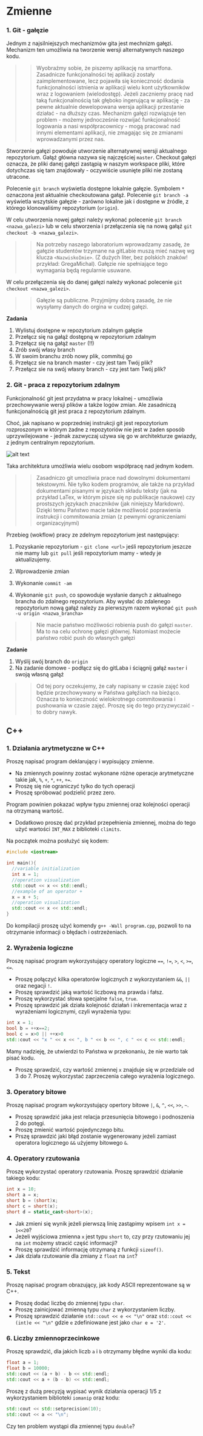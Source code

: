 # Zmienne

### 1. Git - gałęzie

Jednym z najsilniejszych mechanizmów gita jest mechnizm gałęzi. Mechanizm ten umożliwia na tworzenie wersji alternatywnych naszego kodu.

>>Wyobraźmy sobie, że piszemy aplikację na smartfona. Zasadnicze funkcjonalności tej aplikacji zostały zaimplementowane, lecz pojawiła się konieczność dodania funkcjonalności istnienia w aplikacji wielu kont użytkowników wraz z logowaniem (wielodostęp). Jeżeli zaczniemy pracę nad taką funkcjonalnością tak głęboko ingerującą w aplikację - za pewne aktualnie dewelopowana wersja aplikacji przestanie działać - na dłuższy czas. Mechanizm gałęzi rozwiązuje ten problem - możemy jednocześnie rozwijać funkcjonalność logowania a nasi współpracownicy - mogą pracować nad innymi elementami aplikacji, nie zmagając się ze zmianami wprowadzanymi przez nas.

Stworzenie gałęzi powoduje utworzenie alternatywnej wersji aktualnego repozytorium. Gałąź główna nazywa się najczęściej `master`. Checkout gałęzi oznacza, że pliki danej gałęzi zastąpią w naszym workspace pliki, które dotychczas się tam znajdowały - oczywiście usunięte pliki nie zostaną utracone.

Polecenie `git branch` wyświetla dostępne lokalnie gałęzie. Symbolem `*` oznaczona jest aktualnie checkoutowana gałąź. Polecenie `git branch -a` wyświetla wszytskie gałęzie - zarówno lokalne jak i dostępne w źródle, z którego klonowaliśmy repozytorium (`origin`).

W celu utworzenia nowej gałęzi należy wykonać polecenie `git branch <nazwa_galezi>` lub w celu stworzenia i przełączenia się na nową gałąź `git checkout -b <nazwa_galezi>`.

>>Na potrzeby naszego laboratorium wprowadzamy zasadę, że gałęzie studentów trzymane na gitLabie muszą mieć nazwę wg klucza `<NazwiskoImie>`. (Z dużych liter, bez polskich znaków! przykład: GregaMichal). Gałęzie nie spełniające tego wymagania będą regularnie usuwane.

W celu przełączenia się do danej gałęzi należy wykonać polecenie `git checkout <nazwa_galezi>`.

>>Gałęzie są publiczne. Przyjmijmy dobrą zasadę, że nie wysyłamy danych do orgina w cudzej gałęzi.

**Zadania**
1. Wylistuj dostępne w repozytorium zdalnym gałęzie
1. Przełącz się na gałąź dostępną w repozytorium zdalnym
1. Przełącz się na gałąź `master` (!!)
1. Zrób swój własy branch 
1. W swoim branchu zrób nowy plik, commituj go
1. Przełącz sie na branch master - czy jest tam Twój plik?
1. Przełącz sie na swój własny branch - czy jest tam Twój plik?

### 2. Git - praca z repozytorium zdalnym

Funkcjonalność git jest przydatna w pracy lokalnej - umożliwia przechowywanie wersji plików a także logów zmian. Ale zasadniczą funkcjonalnością git jest praca z repozytorium zdalnym. 

Choć, jak napisano w poprzedniej instrukcji git jest repozytorium rozproszonym w którym żadne z repozytoriów nie jest w żaden sposób uprzywilejowane - jednak zazwyczaj używa się go w architekturze gwiazdy, z jednym centralnym repozytorium. 

![alt text](./img/git_star.png "Eclipse 1") 

Taka architektura umożliwia wielu osobom współpracę nad jednym kodem. 

>> Zasadniczo git umozliwia prace nad dowolnymi dokumentami tekstowymi. Nie tylko kodem programów, ale także na przykład dokumentami pisanymi w językach składu teksty (jak na przykład LaTex, w którym pisze się np publikacje naukowe) czy prostszych językach znaczników (jak niniejszy Markdown). Dzięki temu Państwo macie także możliwość poprawienia instrukcji i commitowania zmian (z pewnymi ograniczeniami organizacyjnymi)

Przebieg (wokflow) pracy ze zdelnym repozytorium jest następujący:
1. Pozyskanie repozytorium - `git clone <url>` jeśli repozytorium jeszcze nie mamy lub `git pull` jeśli repozytorium mamy - wtedy je aktualizujemy.

2. Wprowadzenie zmian

3. Wykonanie `commit -am`

4. Wykonanie `git push`, co spowoduje wysłanie danych z aktualnego brancha do zdalnego repozytorium. Aby wysłać do zdalenego repozytorium nową gałąź należy za pierwszym razem wykonać `git push -u origin <nazwa_brancha>`

>> Nie macie państwo możliwości robienia push do gałęzi `master`. Ma to na celu ochronę gałęzi głównej. Natomiast możecie państwo robić push do własnych gałęzi

**Zadanie**
1. Wyślij swój branch do `origin`
2. Na zadanie domowe - podłącz się do gitLaba i ściągnij gałąź `master` i swoją własną gałąź

>>Od tej pory oczekujemy, że cały napisany w czasie zajęć kod będzie przechowywany w Państwa gałęźiach na bieżąco. Oznacza to konieczność wielokrotnego commitowania i pushowania w czasie zajęć. Proszę się do tego przyzwyczaić - to dobry nawyk. 


## C++

### 1. Działania arytmetyczne w C++

Proszę napisać program deklarujący i wypisujący zmienne.
* Na zmiennych powinny zostać wykonane różne operacje arytmetyczne takie jak, `%`, `+`, `*`, `++`, `+=`.
* Proszę się nie ograniczyć tylko do tych operacji
* Proszę spróbować podzielić przez zero. 

Program powinien pokazać wpływ typu zmiennej oraz kolejności operacji na otrzymaną wartość. 
* Dodatkowo proszę dać przykład przepełnienia zmiennej, można do tego użyć wartości `INT_MAX` z biblioteki `climits`. 

Na początek można posłużyć się kodem:
```cpp
#include <iostream>

int main(){
  //variable initialization
  int x = 1;
  //operation visualization
  std::cout << x << std::endl;
  //example of an operator +
  x = x + 5;
  //operation visualization
  std::cout << x << std::endl;
}
```
Do kompilacji proszę użyć komendy `g++ -Wall program.cpp`, pozwoli to na otrzymanie informacji o błędach i ostrzeżeniach.

### 2. Wyrażenia logiczne

Proszę napisać program wykorzystujący operatory logiczne `==`, `!=`, `>`, `<`, `>=`, `<=`. 
* Proszę połączyć kilka operatorów logicznych z wykorzystaniem `&&`, `||` oraz negacji `!`. 
* Proszę sprawdzić jaką wartość liczbową ma prawda i fałsz. 
* Proszę wykorzystać słowa specjalne `false`, `true`.
* Proszę sprawdzić jak działa kolejność działań i inkrementacja wraz z wyrażeniami logicznymi, czyli wyrażenia typu:
```cpp
int x = 1;
bool b = ++x==2;
bool c = x>0 || ++x>0
std::cout << "x " << x << ", b " << b << ", c " << c << std::endl;
```
Mamy nadzieję, że utwierdzi to Państwa w przekonaniu, że nie warto tak pisać kodu.

* Proszę sprawdzić, czy wartość zmiennej `x` znajduje się w przedziale od 3 do 7. Proszę wykorzystać zaprzeczenia całego wyrażenia logicznego.

### 3. Operatory bitowe

Proszę napisać program wykorzystujący opertory bitowe `|`, `&`, `^`, `<<`, `>>`, `~`.
* Proszę sprawdzić jaka jest relacja przesunięcia bitowego i podnoszenia 2 do potęgi. 
* Proszę zmienić wartość pojedynczego bitu. 
* Prszę sprawdzić jaki błąd zostanie wygenerowany jeżeli zamiast operatora logicznego `&&` użyjemy bitowego `&`.

### 4. Operatory rzutowania

Proszę wykorzystać operatory rzutowania. Proszę sprawdzić działanie takiego kodu:
```cpp
int x = 10;
short a = x;
short b = (short)x;
short c = short(x);
short d = static_cast<short>(x);
```

* Jak zmieni się wynik jeżeli pierwszą linię zastąpimy wpisem `int x = 1<<20`? 
* Jeżeli wyjściowa zmienna `x` jest typu `short` to, czy przy rzutowaniu jej na `int` możemy stracić część informacji? 
* Proszę sprawdzić informację otrzymaną z funkcji `sizeof()`. 
* Jak działa rzutowanie dla zmiany z `float` na `int`?

### 5. Tekst

Proszę napisać program obrazujący, jak kody ASCII reprezentowane są w C++. 
* Proszę dodać liczbę do zmiennej typu `char`. 
* Proszę zainicjować zmienną typu `char` z wykorzystaniem liczby. 
* Proszę sprawdzić działanie `std::cout << e << "\n"` oraz `std::cout << (int)e << "\n"` gdzie `e` zdefiniowane jest jako `char e = '2'`.

### 6. Liczby zmiennoprzecinkowe 

Proszę sprawdzić, dla jakich liczb `a` i `b` otrzymamy błędne wyniki dla kodu:
```cpp
float a = 1;
float b = 10000;
std::cout << (a + b) - b << std::endl;
std::cout << a + (b - b) << std::endl;
```

Proszę z dużą precyzją wypisać wynik działania operacji 1/5 z wykorzystaniem biblioteki `iomanip` oraz kodu:
```cpp
std::cout << std::setprecision(10);
std::cout << a << "\n";
```
Czy ten problem wystąpi dla zmiennej typu `double`?
